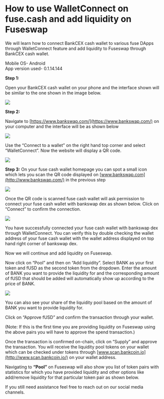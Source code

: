 # How to use WalletConnect on fuse.cash and add liquidity on Fuseswap

We will learn how to connect BankCEX cash wallet to various fuse DApps through WalletConnect feature and add liquidity to Fuseswap through BankCEX cash wallet.

Mobile OS- Android  
App version used- 0.1.14.144

**Step 1:**

Open your BankCEX cash wallet on your phone and the interface shown will be similar to the one shown in the image below.

![](../.gitbook/assets/0%20%283%29.jpeg)

**Step 2:**

Navigate to [https://www.bankswap.com/](https://www.bankswap.com/) on your computer and the interface will be as shown below

![](../.gitbook/assets/1%20%2817%29.png)

Use the “Connect to a wallet” on the right hand top corner and select “WalletConnect”. Now the website will display a QR code.

![](../.gitbook/assets/2%20%2817%29.png)

**Step 3:** On your fuse cash wallet homepage you can spot a small icon which lets you scan the QR code displayed on [www.bankswap.com](http://www.bankswap.com/) in the previous step  


![](../.gitbook/assets/3%20%283%29.jpeg)

Once the QR code is scanned fuse cash wallet will ask permission to connect your fuse cash wallet with bankswap dex as shown below. Click on “Connect” to confirm the connection.

![](../.gitbook/assets/4%20%283%29.jpeg)

You have successfully connected your fuse cash wallet with bankswap dex through WalletConnect. You can verify this by double checking the wallet address of your fuse cash wallet with the wallet address displayed on top hand right corner of bankswap dex.

Now we will continue and add liquidity on Fuseswap.

Now click on “Pool” and then on “Add liquidity”. Select BANK as your first token and fUSD as the second token from the dropdown. Enter the amount of BANK you want to provide the liquidity for and the corresponding amount of fUSD that should be added will automatically show up according to the price of BANK.  

![](../.gitbook/assets/5%20%2813%29.png)

You can also see your share of the liquidity pool based on the amount of BANK you want to provide liquidity for. 

Click on “Approve fUSD” and confirm the transaction through your wallet. 

\(Note: If this is the first time you are providing liquidity on Fuseswap using the above pairs you will have to approve the spend transaction.\) 

Once the transaction is confirmed on-chain, click on “Supply” and approve the transaction. You will receive the liquidity pool tokens on your wallet which can be checked under tokens through [www.scan.bankcoin.io](http://www.scan.bankcoin.io/) on your wallet address.

Navigating to **“Pool”** on Fuseswap will also show you list of token pairs with statistics for which you have provided liquidity and other options like add/remove liquidity for that particular token pair as shown below.  


If you still need assistance feel free to reach out on our social media channels.

